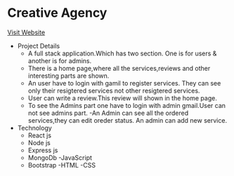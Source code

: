 # Creative Agency
[Visit Website](https://godfathers-creative-agency.web.app "Agency")
- Project Details
   - A full stack application.Which has two section. One is for users & another is for admins.
   - There is a home page,where all the services,reviews and other interesting parts are shown.
   - An user have to login with gamil to register services. They can see only their resigtered services not other resigtered services.
   - User can write a review.This review will shown in the home page.
   - To see the Admins part one have to login with admin gmail.User can not see admins part.
   -An Admin can see all the ordered services,they can edit oreder status. An admin can add new service.
- Technology 
   - React js
   - Node js
   - Express js
   - MongoDb
   -JavaScript
   - Bootstrap
   -HTML
   -CSS